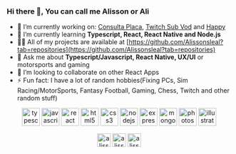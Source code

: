 ### Hi there 👋, You can call me Alisson or Ali


- 🔭 I’m currently working on: [Consulta Placa](https://github.com/Alissonsleal/consulta-placa), [Twitch Sub Vod](https://github.com/Alissonsleal/TwitchSubVod) and [Happy](https://github.com/Alissonsleal/Happy)
- 🌱 I’m currently learning **Typescript, React, React Native and Node.js**
- 👨‍💻 All of my projects are available at [https://github.com/Alissonsleal?tab=repositories](https://github.com/Alissonsleal?tab=repositories)
- 💬 Ask me about **Typescript/Javascript, React Native, UX/UI** or motorsports and gaming
- 👯 I’m looking to collaborate on other React Apps
- ⚡ Fun fact: I have a lot of random hobbies(Fixing PCs, Sim Racing/MotorSports, Fantasy Football, Gaming, Chess, Twitch and other random stuff)


<p align="center">
<img src="https://devicons.github.io/devicon/devicon.git/icons/typescript/typescript-original.svg" alt="typescript" width="40" height="40"/> 
<img src="https://devicons.github.io/devicon/devicon.git/icons/javascript/javascript-original.svg" alt="javascript" width="40" height="40"/> 
<img src="https://devicons.github.io/devicon/devicon.git/icons/react/react-original-wordmark.svg" alt="react" width="40" height="40"/> 
<img src="https://devicons.github.io/devicon/devicon.git/icons/html5/html5-original-wordmark.svg" alt="html5" width="40" height="40"/> 
<img src="https://devicons.github.io/devicon/devicon.git/icons/css3/css3-original-wordmark.svg" alt="css3" width="40" height="40"/> 
<img src="https://devicons.github.io/devicon/devicon.git/icons/nodejs/nodejs-original-wordmark.svg" alt="nodejs" width="40" height="40"/>
<img src="https://devicons.github.io/devicon/devicon.git/icons/express/express-original-wordmark.svg" alt="express" width="40" height="40"/> 
<img src="https://devicons.github.io/devicon/devicon.git/icons/mongodb/mongodb-original-wordmark.svg" alt="mongodb" width="40" height="40"/> 
<img src="https://devicons.github.io/devicon/devicon.git/icons/photoshop/photoshop-plain.svg" alt="photoshop" width="40" height="40"/> 
<img src="https://www.vectorlogo.zone/logos/adobe_illustrator/adobe_illustrator-icon.svg" alt="illustrator" width="40" height="40"/></p>

<p align="center">
<a href="https://twitter.com/alissonsleal" target="blank"><img align="center" src="https://cdn.jsdelivr.net/npm/simple-icons@3.0.1/icons/twitter.svg" alt="alissonsleal" height="30" width="30" /></a>
<a href="https://linkedin.com/in/alissonsleal" target="blank"><img align="center" src="https://cdn.jsdelivr.net/npm/simple-icons@3.0.1/icons/linkedin.svg" alt="alissonsleal" height="30" width="30" /></a>
<a href="https://stackoverflow.com/users/14122260/alisson-leal" target="blank"><img align="center" src="https://cdn.jsdelivr.net/npm/simple-icons@3.0.1/icons/stackoverflow.svg" alt="alissonsleal" height="30" width="30" /></a>
</p>

